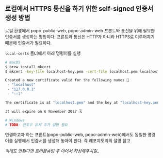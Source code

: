 ## 로컬에서 HTTPS 통신을 하기 위한 self-signed 인증서 생성 방법
로컬 환경에서 popo-public-web, popo-admin-web 프론트와 통신을 위해 필요한 인증서를 생성하는 방법이다.
프론트와 통신은 HTTP가 아니라 HTTPS로 이루어지기 때문에 인증서가 필요하다.

`local-certs` 폴더에서 아래 명령어를 실행

```sh
# macOS
$ brew install mkcert
$ mkcert -key-file localhost-key.pem -cert-file localhost.pem localhost 127.0.0.1 ::1

Created a new certificate valid for the following names 📜
 - "localhost"
 - "127.0.0.1"
 - "::1"

The certificate is at "localhost.pem" and the key at "localhost-key.pem" ✅

It will expire on 6 November 2027 🗓
```

```powershell
# Windows
# TODO: 윈도우 유저 추가 설명 필요
```

연결하고자 하는 프론트(popo-public-web, popo-admin-web)에서도 동일한 명령어를 실행해서 인증서를 생성해 놓아야 한다.
각 레포지토리의 설명 참고

_이래도 안된다면 트러블슈팅 후 이어서 작성해주시길.._
